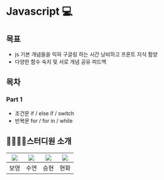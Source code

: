 # Javascript 💻 #
## 목표

- js 기본 개념들을 익혀 구글링 하는 시간 낭비하고 프론트 지식 함양
- 다양한 함수 숙지 및 서로 개념 공유 피드백

## 목차
 ### Part 1
  - 조건문 if / else if / switch
  - 반복문 for / for in / while 

## 👩‍💼👩‍💻스터디원 소개

|[![](https://github.com/BoyoungHyeon.png?width=200px)](https://github.com/BoyoungHyeon)|[![](https://github.com/suyeonChoi7807.png?width=200px)](https://github.com/suyeonChoi7807) |[![](https://github.com/kaily22.png?width=200px)](https://github.com/kaily22) | [![](https://github.com/crunky78.png?width=200px)](https://github.com/crunky78)|
|:---:|:---:|:---:|:---:|
| 보영 | 수연 | 승현 | 현화 |
